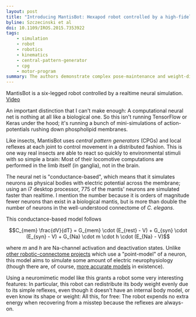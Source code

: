 ```yaml
---
layout: post
title: "Introducing MantisBot: Hexapod robot controlled by a high-fidelity, real-time neural simulation"
byline: Szczecinski et al
doi: 10.1109/IROS.2015.7353922
tags:
    - simulation
    - robot
    - robotics
    - kinematics
    - central-pattern-generator
    - cpg
    - motor-program
summary: The authors demonstrate complex pose-maintenance and weight-distribution behaviors in a robot, using joint-positioning logic from insect neurons.
---
```


MantisBot is a six-legged robot controlled by a realtime neural simulation. [Video](https://vimeo.com/142142484)

An important distinction that I can't make enough: A computational neural net is nothing at all like a biological one. So this isn't running TensorFlow or Keras under the hood; it's running a bunch of mini-simulations of action-potentials rushing down phospholipid membranes.

Like insects, MantisBot uses _central pattern generators_ (CPGs) and local reflexes at each joint to control movement in a distributed fashion. This is one way real insects are able to react so quickly to environmental stimuli with so simple a brain: Most of their locomotive computations are performed in the limb itself (in ganglia), not in the brain.

The neural net is "conductance-based", which means that it simulates neurons as physical bodies with electric potential across the membrane; using an i7 desktop processor, 775 of the mantis' neurons are simulated faster than realtime. I mention the number because it is orders of magnitude fewer neurons than exist in a biological mantis, but is more than double the number of neurons in the well-understood connectome of _C. elegans_.

This conductance-based model follows

$$C_{mem} \frac{dV}{dT} = G_{mem} \cdot (E_{rest} - V) + G_{syn} \cdot (E_{syn} - V) + G_{Na} \cdot m \cdot h \cdot (E_{Na} - V)$$

where $m$ and $h$ are Na-channel activation and deactivation states. Unlike [other robotic-connectome projects](https://github.com/Connectome/GoPiGo) which use a "point-model" of a neuron, this model aims to simulate some amount of electric neurophysiology (though there are, of course, [more accurate models](https://en.wikipedia.org/wiki/Biological_neuron_model#Natural_input_stimulus_neuron_models) in existence).

Using a neuromimetic model like this grants a robot some very interesting features: In particular, this robot can redistribute its body weight evenly due to its simple reflexes, even though it doesn't have an internal body model, or even know its shape or weight: All this, for free: The robot expends no extra energy when recovering from a misstep because the reflexes are always-on.
